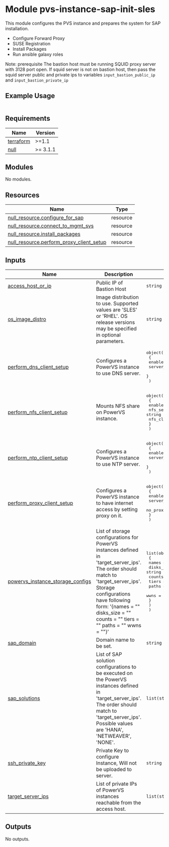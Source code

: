 # Module pvs-instance-sap-init-sles

This module configures the PVS instance and prepares the system for SAP installation.
- Configure Forward Proxy
- SUSE Registration
- Install Packages
- Run ansible galaxy roles

Note: prerequisite The bastion host must be running SQUID proxy server with 3128 port open. If squid server is not on bastion host, then pass the squid server public and private ips to variables `input_bastion_public_ip` and `input_bastion_private_ip`

## Example Usage
```
```

<!-- BEGINNING OF PRE-COMMIT-TERRAFORM DOCS HOOK -->
## Requirements

| Name | Version |
|------|---------|
| <a name="requirement_terraform"></a> [terraform](#requirement\_terraform) | >=1.1 |
| <a name="requirement_null"></a> [null](#requirement\_null) | >= 3.1.1 |

## Modules

No modules.

## Resources

| Name | Type |
|------|------|
| [null_resource.configure_for_sap](https://registry.terraform.io/providers/hashicorp/null/latest/docs/resources/resource) | resource |
| [null_resource.connect_to_mgmt_svs](https://registry.terraform.io/providers/hashicorp/null/latest/docs/resources/resource) | resource |
| [null_resource.install_packages](https://registry.terraform.io/providers/hashicorp/null/latest/docs/resources/resource) | resource |
| [null_resource.perform_proxy_client_setup](https://registry.terraform.io/providers/hashicorp/null/latest/docs/resources/resource) | resource |

## Inputs

| Name | Description | Type | Default | Required |
|------|-------------|------|---------|:--------:|
| <a name="input_access_host_or_ip"></a> [access\_host\_or\_ip](#input\_access\_host\_or\_ip) | Public IP of Bastion Host | `string` | n/a | yes |
| <a name="input_os_image_distro"></a> [os\_image\_distro](#input\_os\_image\_distro) | Image distribution to use. Supported values are 'SLES' or 'RHEL'. OS release versions may be specified in optional parameters. | `string` | n/a | yes |
| <a name="input_perform_dns_client_setup"></a> [perform\_dns\_client\_setup](#input\_perform\_dns\_client\_setup) | Configures a PowerVS instance to use DNS server. | <pre>object(<br>    {<br>      enable    = bool<br>      server_ip = string<br>    }<br>  )</pre> | <pre>{<br>  "enable": false,<br>  "server_ip": ""<br>}</pre> | no |
| <a name="input_perform_nfs_client_setup"></a> [perform\_nfs\_client\_setup](#input\_perform\_nfs\_client\_setup) | Mounts NFS share on PowerVS instance. | <pre>object(<br>    {<br>      enable          = bool<br>      nfs_server_path = string<br>      nfs_client_path = string<br>    }<br>  )</pre> | <pre>{<br>  "enable": false,<br>  "nfs_client_path": "",<br>  "nfs_server_path": ""<br>}</pre> | no |
| <a name="input_perform_ntp_client_setup"></a> [perform\_ntp\_client\_setup](#input\_perform\_ntp\_client\_setup) | Configures a PowerVS instance to use NTP server. | <pre>object(<br>    {<br>      enable    = bool<br>      server_ip = string<br>    }<br>  )</pre> | <pre>{<br>  "enable": false,<br>  "server_ip": ""<br>}</pre> | no |
| <a name="input_perform_proxy_client_setup"></a> [perform\_proxy\_client\_setup](#input\_perform\_proxy\_client\_setup) | Configures a PowerVS instance to have internet access by setting proxy on it. | <pre>object(<br>    {<br>      enable         = bool<br>      server_ip      = string<br>      no_proxy_hosts = string<br>    }<br>  )</pre> | <pre>{<br>  "enable": false,<br>  "no_proxy_hosts": "",<br>  "server_ip": ""<br>}</pre> | no |
| <a name="input_powervs_instance_storage_configs"></a> [powervs\_instance\_storage\_configs](#input\_powervs\_instance\_storage\_configs) | List of storage configurations for PowerVS instances defined in 'target\_server\_ips'. The order should match to 'target\_server\_ips'. Storage configurations have following form: '{names = "" disks\_size = "" counts = "" tiers = "" paths = "" wwns = ""}' | <pre>list(object(<br>    {<br>      names      = string<br>      disks_size = string<br>      counts     = string<br>      tiers      = string<br>      paths      = string<br>      wwns       = string<br>    }<br>    )<br>  )</pre> | n/a | yes |
| <a name="input_sap_domain"></a> [sap\_domain](#input\_sap\_domain) | Domain name to be set. | `string` | `""` | no |
| <a name="input_sap_solutions"></a> [sap\_solutions](#input\_sap\_solutions) | List of SAP solution configurations to be executed on the PowerVS instances defined in 'target\_server\_ips'. The order should match to 'target\_server\_ips'. Possible values are 'HANA', 'NETWEAVER', 'NONE'. | `list(string)` | n/a | yes |
| <a name="input_ssh_private_key"></a> [ssh\_private\_key](#input\_ssh\_private\_key) | Private Key to configure Instance, Will not be uploaded to server. | `string` | n/a | yes |
| <a name="input_target_server_ips"></a> [target\_server\_ips](#input\_target\_server\_ips) | List of private IPs of PowerVS instances reachable from the access host. | `list(string)` | n/a | yes |

## Outputs

No outputs.
<!-- END OF PRE-COMMIT-TERRAFORM DOCS HOOK -->
